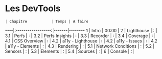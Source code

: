 # Les DevTools

    | Chapitre           | Temps | A faire
----|:------------------:|-------|--------
1   | Intro              | 00:00 | 
2   | Lighthouse         |   :   |
3.1 | Perfs              |   :   | 
3.2 | Perfs Insights     |   :   | 
3.3 | Recorder           |   :   | 
3.4 | Coverage           |   :   | 
4.1 | CSS Overview       |   :   | 
4.2 | a11y - Lighthouse  |   :   | 
4.2 | a11y - Issues      |   :   | 
4.2 | a11y - Elements    |   :   | 
4.3 | Rendering          |   :   | 
5.1 | Network Conditions |   :   | 
5.2 | Sensors            |   :   | 
5.3 | Elements           |   :   | 
5.4 | Sources            |   :   | 
6   | Console            |   :   | 